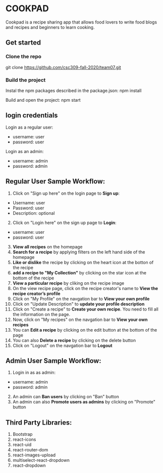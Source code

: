 # COOKPAD
Cookpad is a recipe sharing app that allows food lovers to write food blogs and recipes and beginners to learn cooking. 

## Get started
### Clone the repo
git clone https://github.com/csc309-fall-2020/team07.git
### Build the project
Instal the npm packages described in the package.json:
npm install

Build and open the project:
npm start

## login credentials
Login as a regular user:
  * username: user
  * password: user

Login as an admin:
  * username: admin
  * password: admin

## Regular User Sample Workflow:
1. Click on "Sign up here" on the login page to **Sign up**: 
  * Username: user
  * Password: user
  * Description: optional
2. Click on "Login here" on the sign up page to **Login**:
  * username: user
  * password: user
3. **View all recipes** on the homepage
4. **Search for a recipe** by applying filters on the left hand side of the homepage
5. **Like or dislike** the recipe by clicking on the heart icon at the botton of the recipe
6. **add a recipe to "My Collection"** by clicking on the star icon at the bottom of the recipe
7. **View a particular recipe** by cliking on the recipe image
8. On the view recipe page, click on the recipe creator's name to **View the recipe creator’s profile**
9. Click on "My Profile" on the navgation bar to **View your own profile**
10. Click on "Update Description" to **update your profile description**
11. Click on "Create a recipe" to **Create your own recipe**. You need to fill all the information on the page.
12. Now, click on "My recipes" on the navgation bar to **View your own recipes**
12. You can **Edit a recipe** by clicking on the edit button at the bottom of the page
13. You can also **Delete a recipe** by clicking on the delete button 
14. Click on "Logout" on the navgation bar to **Logout**


## Admin User Sample Workflow:
1. Login in as as admin:
  * username: admin
  * password: admin
2. An admin can **Ban users** by clicking on "Ban" button
3. An admin can also **Promote users as admins** by clicking on "Promote" button

## Third Party Libraries:
1. Bootstrap
2. react-icons
3. react-uid
4. react-router-dom
5. react-images-upload
6. multiselect-react-dropdown
7. react-dropdown
